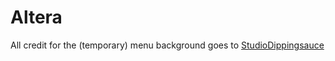 # Altera

All credit for the (temporary) menu background goes to [StudioDippingsauce](https://www.deviantart.com/studiodippingsauce/art/Floating-Island-Background-635101880)
